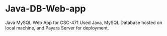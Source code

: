 # Java-DB-Web-app
Java MySQL Web App for CSC-471
Used  Java, MySQL Database hosted on local machine, and Payara Server for deployment.
